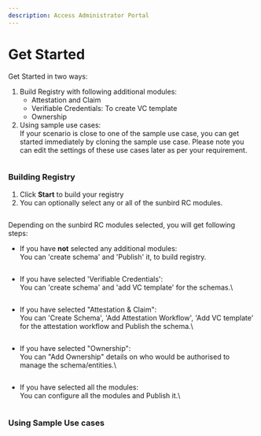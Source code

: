```yaml
---
description: Access Administrator Portal
---
```


# Get Started

Get Started in two ways:

1. Build Registry with following additional modules:
   * Attestation and Claim
   * Verifiable Credentials: To create VC template&#x20;
   * Ownership
2. Using sample use cases: \
   If your scenario is close to one of the sample use case, you can get started immediately by cloning the sample use case. Please note you can edit the settings of these use cases later as per your requirement.

<figure><img src="../../../../.gitbook/assets/image (3) (1) (2).png" alt=""><figcaption></figcaption></figure>

### Building Registry

1. Click **Start** to build your registry
2. You can optionally select any or all of the sunbird RC modules.

<figure><img src="../../../../.gitbook/assets/image (23) (1).png" alt=""><figcaption></figcaption></figure>

Depending on the sunbird RC modules selected, you will get following steps:

*   If you have **not** selected any additional modules:\
    You can 'create schema' and 'Publish' it, to build registry.

    <figure><img src="../../../../.gitbook/assets/image (3) (2).png" alt=""><figcaption></figcaption></figure>
*   If you have selected 'Verifiable Credentials':\
    You can 'create schema' and 'add VC template' for the schemas.\


    <figure><img src="../../../../.gitbook/assets/image (1) (5).png" alt=""><figcaption></figcaption></figure>
*   If you have selected "Attestation & Claim":\
    You can 'Create Schema', 'Add Attestation Workflow', 'Add VC template' for the attestation workflow and Publish the schema.\


    <figure><img src="../../../../.gitbook/assets/image (21) (1).png" alt=""><figcaption></figcaption></figure>
*   If you have selected "Ownership":\
    You can "Add Ownership" details on who would be authorised to manage the schema/entities.\


    <figure><img src="../../../../.gitbook/assets/image (19) (1).png" alt=""><figcaption></figcaption></figure>
*   If you have selected all the modules:\
    You can configure all the modules and Publish it.\


    <figure><img src="../../../../.gitbook/assets/image (15).png" alt=""><figcaption></figcaption></figure>

### Using Sample Use cases

<figure><img src="../../../../.gitbook/assets/image (2) (1) (2).png" alt=""><figcaption></figcaption></figure>
